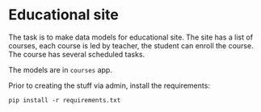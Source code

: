 # Educational site

The task is to make data models for educational site. The site has a list of courses, each course is led by teacher, the student can enroll the course. The course has several scheduled tasks. 

The models are in `courses` app.

Prior to creating the stuff via admin, install the requirements:

    pip install -r requirements.txt

